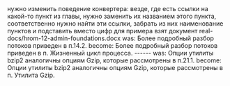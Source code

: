 <task>
нужно изменить поведение конвертера:
везде, где есть ссылки на какой-то пункт из главы, нужно заменить их названием этого пункта,  
соответственно нужно найти эти ссылки, забрать из них наименование пунктов и подставить вместо цифр


<file>
для примера взят документ real-docs/hrom-12-admin-foundations.docx
</file>

<examples>
was: Более подробный разбор потоков приведен в п.14.2.
become: Более подробный разбор потоков приведен в п. Жизненный цикл процесса.
------
was: Опции утилиты bzip2 аналогичны опциям Gzip, которые рассмотрены в п.21.1. 
become: Опции утилиты bzip2 аналогичны опциям Gzip, которые рассмотрены в п. Утилита Gzip.
</examples>
</task>

<task>
</task>